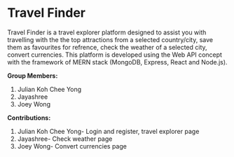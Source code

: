# Travel Finder

Travel Finder is a travel explorer platform designed to assist you with travelling with the the top attractions from a selected country/city, save them as favourites for refrence, check the weather of a selected city, convert currencies. This platform is developed using the Web API concept with the framework of MERN stack (MongoDB, Express, React and Node.js). 

**Group Members:**

1. Julian Koh Chee Yong
2. Jayashree
3. Joey Wong


**Contributions:**
1. Julian Koh Chee Yong- Login and register, travel explorer page
2. Jayashree- Check weather page
3. Joey Wong- Convert currencies page
